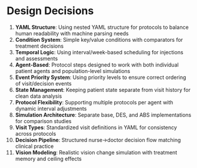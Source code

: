 # Design Decisions

1. **YAML Structure**: Using nested YAML structure for protocols to balance human readability with machine parsing needs
2. **Condition System**: Simple key/value conditions with comparators for treatment decisions
3. **Temporal Logic**: Using interval/week-based scheduling for injections and assessments
4. **Agent-Based**: Protocol steps designed to work with both individual patient agents and population-level simulations
5. **Event Priority System**: Using priority levels to ensure correct ordering of visit/decision events
6. **State Management**: Keeping patient state separate from visit history for clean data analysis
7. **Protocol Flexibility**: Supporting multiple protocols per agent with dynamic interval adjustments
8. **Simulation Architecture**: Separate base, DES, and ABS implementations for comparison studies
9. **Visit Types**: Standardized visit definitions in YAML for consistency across protocols
10. **Decision Pipeline**: Structured nurse->doctor decision flow matching clinical practice
11. **Vision Modeling**: Realistic vision change simulation with treatment memory and ceiling effects
